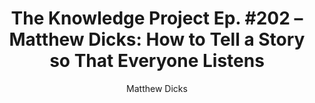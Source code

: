 ---
title: "The Knowledge Project Ep. #202 – Matthew Dicks: How to Tell a Story so That Everyone Listens"
tags:
    - 'Storytelling'
    - 'Strategy'
    - 'Public Speaking'
    - 'Presenting'
    - 'Podcast'
posse: "Matthew shares some terrific advice for storytelling, structure and listening styles."
author: 'Matthew Dicks'
bookmark: 'https://fs.blog/knowledge-project-podcast/matthew-dicks/'
notes: false
---